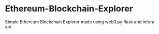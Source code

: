 # Ethereum-Blockchain-Explorer
Simple Ethereum Blockchain Explorer made using web3.py flask and infura api.

